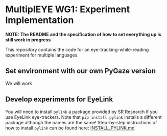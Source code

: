 # MultiplEYE WG1: Experiment Implementation

**NOTE: The README and the specification of how to set everything up is still work in progress**

This repository contains the code for an eye-tracking-while-reading experiment for multiple languages.

## Set environment with our own PyGaze version
We will work 

## Develop experiments for EyeLink
You will need to install `pylink` a package provided by SR Research if you use EyeLink eye-trackers. 
Note that `pip install pylink` installs a different package although the names are the same! Step-by-step instructions
of how to install `pylink` can be found here: [INSTALL_PYLINK.md](guidelines/INSTALL_PYLINK.md)


